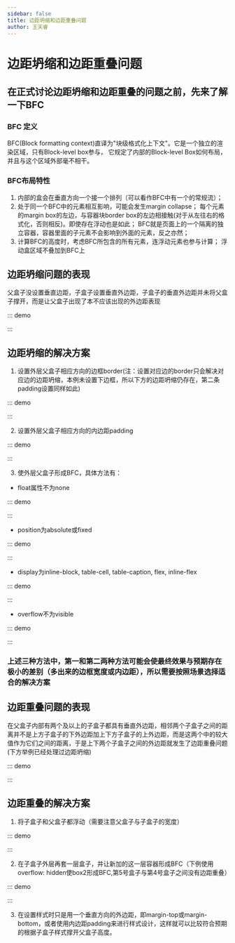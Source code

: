 ```yaml
---
sidebar: false
title: 边距坍缩和边距重叠问题
author: 王天睿
---
```

# 边距坍缩和边距重叠问题

## 在正式讨论边距坍缩和边距重叠的问题之前，先来了解一下BFC

### BFC 定义

BFC(Block formatting context)直译为"块级格式化上下文"。它是一个独立的渲染区域，只有Block-level box参与， 它规定了内部的Block-level Box如何布局，并且与这个区域外部毫不相干。

### BFC布局特性

1. 内部的盒会在垂直方向一个接一个排列（可以看作BFC中有一个的常规流）；
2. 处于同一个BFC中的元素相互影响，可能会发生margin collapse；
每个元素的margin box的左边，与容器块border box的左边相接触(对于从左往右的格式化，否则相反)。即使存在浮动也是如此；
BFC就是页面上的一个隔离的独立容器，容器里面的子元素不会影响到外面的元素，反之亦然；
3. 计算BFC的高度时，考虑BFC所包含的所有元素，连浮动元素也参与计算；
浮动盒区域不叠加到BFC上

## 边距坍缩问题的表现
父盒子没设置垂直边距，子盒子设置垂直外边距，子盒子的垂直外边距并未将父盒子撑开，而是让父盒子出现了本不应该出现的外边距表现

::: demo
<template>
    <div class="main">
        <div class="father1">
            <div class="children1">
                123
            </div>
        </div>
    </div>
</template>
<style>
.main{
    min-height:100px;
}
.father1{
    width: 100px;
    background-color: pink;
}
.children1{
    background-color: yellow;
    width: 100px;
    margin: 10px 0;
}
</style>
:::

## 边距坍缩的解决方案

1. 设置外层父盒子相应方向的边框border(注：设置对应边的border只会解决对应边的边距坍缩，本例未设置下边框，所以下方的边距坍缩仍存在，第二条padding设置同样如此)

::: demo
<template>
    <div class="main">
        <div class="father2">
            <div class="children2">
                123
            </div>
        </div>
    </div>
</template>
<style>
.father2{
    width: 100px;
    background-color: pink;
    border-top: 1px red solid;
}
.children2{
    background-color: yellow;
    width: 100px;
    margin: 10px 0;
}
</style>
:::

2. 设置外层父盒子相应方向的内边距padding

::: demo
<template>
    <div class="main">
        <div class="father3">
            <div class="children3">
                123
            </div>
        </div>
    </div>
</template>
<style>
.father3{
    width: 100px;
    background-color: pink;
    padding:1px 0;
}
.children3{
    background-color: yellow;
    width: 100px;
    margin: 10px 0;
}
</style>
:::

3. 使外层父盒子形成BFC，具体方法有：

+ float属性不为none

::: demo
<template>
    <div class="main">
        <div class="father4">
            <div class="children4">
                123
            </div>
        </div>
    </div>
</template>
<style>
.father4{
    width: 100px;
    background-color: pink;
    float:left;
}
.children4{
    background-color: yellow;
    width: 100px;
    margin: 10px 0;
}
</style>
:::

+ position为absolute或fixed

::: demo
<template>
    <div class="main">
        <div class="father5">
            <div class="children5">
                123
            </div>
        </div>
    </div>
</template>
<style>
.father5{
    width: 100px;
    background-color: pink;
    position:absolute;
}
.children5{
    background-color: yellow;
    width: 100px;
    margin: 10px 0;
}
</style>
:::

+ display为inline-block, table-cell, table-caption, flex, inline-flex

::: demo
<template>
    <div class="main">
        <div class="father6">
            <div class="children6">
                123
            </div>
        </div>
    </div>
</template>
<style>
.father6{
    width: 100px;
    background-color: pink;
    display:inline-block;
}
.children6{
    background-color: yellow;
    width: 100px;
    margin: 10px 0;
}
</style>
:::

+ overflow不为visible

::: demo
<template>
    <div class="main">
        <div class="father7">
            <div class="children7">
                123
            </div>
        </div>
    </div>
</template>
<style>
.father7{
    width: 100px;
    background-color: pink;
    overflow:hidden;
}
.children7{
    background-color: yellow;
    width: 100px;
    margin: 10px 0;
}
</style>
:::

### 上述三种方法中，第一和第二两种方法可能会使最终效果与预期存在极小的差别（多出来的边框宽度或内边距），所以需要按照场景选择适合的解决方案

## 边距重叠问题的表现
在父盒子内部有两个及以上的子盒子都具有垂直外边距，相邻两个子盒子之间的距离并不是上方子盒子的下外边距加上下方子盒子的上外边距，而是这两个中的较大值作为它们之间的距离，于是上下两个子盒子之间的外边距就发生了边距重叠问题(下方举例已经处理过边距坍缩)

::: demo
<template>
    <div class="main2">
        <div class="father8">
            <div class="children8">1</div>
            <div class="children8">2</div>
            <div class="children8">3</div>
            <div class="children8">4</div>
        </div>
    </div>
</template>
<style>
.main2{
    min-height:220px;
}
.father8{
    width: 100px;
    overflow: hidden;
    background-color: pink;
}
.children8{
    margin: 10px 0;
    width: 100px;
    background-color: yellow;
}
</style>
:::

## 边距重叠的解决方案

1. 将子盒子和父盒子都浮动（需要注意父盒子与子盒子的宽度）

::: demo
<template>
    <div class="main2">
        <div class="father9">
            <div class="children9">1</div>
            <div class="children9">2</div>
            <div class="children9">3</div>
            <div class="children9">4</div>
        </div>
    </div>
</template>
<style>
.father9{
    width: 100px;
    background-color: pink;
    float: left;
}
.children9{
    float: left;
    margin: 10px 0;
    width: 100px;
    background-color: yellow;
}
</style>
:::

2. 在子盒子外层再套一层盒子，并让新加的这一层容器形成BFC（下例使用overflow: hidden使box2形成BFC,第5号盒子与第4号盒子之间没有边距重叠）

::: demo
<template>
    <div class="main2">
        <div class="father0">
            <div class="children0">1</div>
            <div class="children0">2</div>
            <div class="children0">3</div>
            <div class="children0">4</div>
            <div class="box2">
                <div class="children0">5</div>
            </div>
        </div>
    </div>
</template>
<style>
.father0{
    width: 100px;
    background-color: pink;
    overflow: hidden;
}
.children0{
    background-color: yellow;
    width: 100px;
    margin: 10px 0;
}
.box2{
    overflow: hidden;
}
</style>
:::

3. 在设置样式时只是用一个垂直方向的外边距，即margin-top或margin-bottom，或者使用内边距padding来进行样式设计，这样就可以比较符合预期的根据子盒子样式撑开父盒子高度。


 